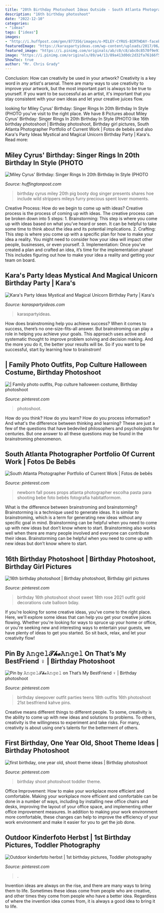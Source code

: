 ```yaml
---
title: "20th Birthday Photoshoot Ideas Outside - South Atlanta Photographer Portfolio Of Current Work"
description: "16th birthday photoshoot"
date: "2022-12-10"
categories:
- "ideas"
tags: ["ideas"]
images:
- "http://i.huffpost.com/gen/877356/images/o-MILEY-CYRUS-BIRTHDAY-facebook.jpg"
featuredImage: "https://karaspartyideas.com/wp-content/uploads/2017/06/Magical-Unicorn-Birthday-Party-via-Karas-Party-Ideas-KarasPartyIdeas.com32-683x1024.jpg"
featured_image: "https://i.pinimg.com/originals/ab/c0/c8/abc0c8570f9e9396830a95f77e839d45.jpg"
image: "https://i.pinimg.com/originals/89/a4/13/89a413d0dc2d32fa76166f573ada273c.jpg"
ShowToc: true
author: "Mr. Chris Grady"
---
```



Conclusion: How can creativity be used in your artwork?
Creativity is a key word in any artist's arsenal. There are many ways to use creativity to improve your artwork, but the most important part is always to be true to yourself. If you want to be successful as an artist, it's important that you stay consistent with your own ideas and let your creative juices flow.

	

		
looking for Miley Cyrus&#039; Birthday: Singer Rings In 20th Birthday In Style (PHOTO you've visit to the right place. We have 8 Pictures about Miley Cyrus&#039; Birthday: Singer Rings In 20th Birthday In Style (PHOTO like 16th birthday photoshoot | Birthday photoshoot, Birthday girl pictures, South Atlanta Photographer Portfolio of Current Work | Fotos de bebês and also Kara&#039;s Party Ideas Mystical and Magical Unicorn Birthday Party | Kara&#039;s. Read more:
		
    
## Miley Cyrus&#039; Birthday: Singer Rings In 20th Birthday In Style (PHOTO

<img loading=lazy src="http://i.huffpost.com/gen/877356/images/o-MILEY-CYRUS-BIRTHDAY-facebook.jpg" onerror="this.onerror=null;this.src='https://tse1.mm.bing.net/th?id=OIP.6dtM9bzU3FCl1tW6kq90JgHaFj&amp;pid=15.1';" alt="Miley Cyrus&#039; Birthday: Singer Rings In 20th Birthday In Style (PHOTO">

_Source: huffingtonpost.com_

>birthday cyrus miley 20th pig booty dog singer presents shares hoe include wild strippers mileys furry precious spent lover moments. 

	

Creative Process: How do we begin to come up with ideas?
Creative process is the process of coming up with ideas. The creative process can be broken down into 5 steps: 1. Brainstorming: This step is where you come up with ideas based on what you’ve heard or seen. It can be helpful to take some time to think about the idea and its potential implications. 2. Crafting: This step is where you come up with a specific plan for how to make your idea a reality. You might need to consider how your idea will impact other people, businesses, or even yourself. 3. Implementation: Once you’ve created a plan and crafted an idea, it’s time for the implementation phase! This includes figuring out how to make your idea a reality and getting your team on board. 
    
## Kara&#039;s Party Ideas Mystical And Magical Unicorn Birthday Party | Kara&#039;s

<img loading=lazy src="https://karaspartyideas.com/wp-content/uploads/2017/06/Magical-Unicorn-Birthday-Party-via-Karas-Party-Ideas-KarasPartyIdeas.com32-683x1024.jpg" onerror="this.onerror=null;this.src='https://tse1.mm.bing.net/th?id=OIP.vEpqHWdKigCDjz6kc9QvEQHaLG&amp;pid=15.1';" alt="Kara&#039;s Party Ideas Mystical and Magical Unicorn Birthday Party | Kara&#039;s">

_Source: karaspartyideas.com_

>karaspartyideas. 

	

How does brainstroming help you achieve success?
When it comes to success, there’s no one-size-fits-all answer. But brainstroming can play a role in helping you achieve your goals. This approach uses active and systematic thought to improve problem solving and decision making. And the more you do it, the better your results will be. So if you want to be successful, start by learning how to brainstrom!

    
## | Family Photo Outfits, Pop Culture Halloween Costume, Birthday Photoshoot

<img loading=lazy src="https://i.pinimg.com/originals/74/ae/92/74ae920e1f893f28d3deb22c0b083061.jpg" onerror="this.onerror=null;this.src='https://tse4.mm.bing.net/th?id=OIP.YyvZVCC51di51P2MciG-qAHaLG&amp;pid=15.1';" alt="| Family photo outfits, Pop culture halloween costume, Birthday photoshoot">

_Source: pinterest.com_

>photoshoot. 

	

How do you think? How do you learn? How do you process information? And what's the difference between thinking and learning? These are just a few of the questions that have bedeviled philosophers and psychologists for centuries. But one answer to all these questions may be found in the brainstroming phenomenon.

    
## South Atlanta Photographer Portfolio Of Current Work | Fotos De Bebês

<img loading=lazy src="https://i.pinimg.com/originals/ab/c0/c8/abc0c8570f9e9396830a95f77e839d45.jpg" onerror="this.onerror=null;this.src='https://tse1.mm.bing.net/th?id=OIP.8Fv82wYmEomD1xY8Plh5ogHaLu&amp;pid=15.1';" alt="South Atlanta Photographer Portfolio of Current Work | Fotos de bebês">

_Source: pinterest.com_

>newborn fall poses props atlanta photographer escolha pasta para shooting bebe foto bebês fotografia habitatformom. 

	

What is the difference between brainstroming and brainstorming?
Brainstorming is a technique used to generate ideas. It is similar to brainstroming, which is a term for generating new ideas without any specific goal in mind. Brainstorming can be helpful when you need to come up with new ideas but don’t know where to start.  Brainstorming also works well when there are many people involved and everyone can contribute their ideas. Brainstorming can be helpful when you need to come up with new ideas but don’t know where to start.

    
## 16th Birthday Photoshoot | Birthday Photoshoot, Birthday Girl Pictures

<img loading=lazy src="https://i.pinimg.com/736x/3c/24/1e/3c241e948b41a762cfedccb1187ef4a9.jpg" onerror="this.onerror=null;this.src='https://tse2.mm.bing.net/th?id=OIP.MFm4vQ_vPNdWBz7dzqwH8wHaKv&amp;pid=15.1';" alt="16th birthday photoshoot | Birthday photoshoot, Birthday girl pictures">

_Source: pinterest.com_

>birthday 16th photoshoot shoot sweet 18th rose 2021 outfit gold decorations cute balloon bday. 

	

If you're looking for some creative ideas, you've come to the right place. Here, we'll explore some ideas that can help you get your creative juices flowing. Whether you're looking for ways to spruce up your home or office, or you're seeking new and interesting ways to entertain your guests, we have plenty of ideas to get you started. So sit back, relax, and let your creativity flow!

    
## Pin By 𝙰𝚗𝚐𝚎𝚕𝓣𝓱𝓮𝙰𝚗𝚐𝚎𝚕 On That’s My BestFriend ‍♀️ | Birthday Photoshoot

<img loading=lazy src="https://i.pinimg.com/originals/7e/2d/53/7e2d53832266a91b9ef1882c5becbf51.jpg" onerror="this.onerror=null;this.src='https://tse2.mm.bing.net/th?id=OIP.-BFsD9Qmn0QxVW-Bu4HpKQHaJ4&amp;pid=15.1';" alt="Pin by 𝙰𝚗𝚐𝚎𝚕𝓣𝓱𝓮𝙰𝚗𝚐𝚎𝚕 on That’s My BestFriend ‍♀️ | Birthday photoshoot">

_Source: pinterest.com_

>birthday sleepover outfit parties teens 18th outfits 16th photoshoot 21st bestfriend kahve pins. 

	

Creative means different things to different people. To some, creativity is the ability to come up with new ideas and solutions to problems. To others, creativity is the willingness to experiment and take risks. For many, creativity is about using one's talents for the betterment of others.

    
## First Birthday, One Year Old, Shoot Theme Ideas | Birthday Photoshoot

<img loading=lazy src="https://i.pinimg.com/originals/a9/6e/4e/a96e4ec878db9696e8d6e429dfa9ab2e.jpg" onerror="this.onerror=null;this.src='https://tse2.mm.bing.net/th?id=OIP.1jeRIZZzvTN1E3W2zvOGlQHaLG&amp;pid=15.1';" alt="first birthday, one year old, shoot theme ideas | Birthday photoshoot">

_Source: pinterest.com_

>birthday shoot photoshoot toddler theme. 

	

Office Improvement: How to make your workplace more efficient and comfortable.
Making your workplace more efficient and comfortable can be done in a number of ways, including by installing new office chairs and desks, improving the layout of your office space, and implementing other office improvement measures. In addition to making your work environment more comfortable, these changes can help to improve the efficiency of your work environment and make it easier for you to get the job done.

    
## Outdoor Kinderfoto Herbst | 1st Birthday Pictures, Toddler Photography

<img loading=lazy src="https://i.pinimg.com/originals/89/a4/13/89a413d0dc2d32fa76166f573ada273c.jpg" onerror="this.onerror=null;this.src='https://tse3.mm.bing.net/th?id=OIP.is_S7KZwZ6-SL3cM66VwCwHaKU&amp;pid=15.1';" alt="Outdoor kinderfoto herbst | 1st birthday pictures, Toddler photography">

_Source: pinterest.com_

>. 

	

Invention ideas are always on the rise, and there are many ways to bring them to life. Sometimes these ideas come from people who are creative, and other times they come from people who have a better idea. Regardless of where the invention idea comes from, it is always a good idea to bring it to life.

